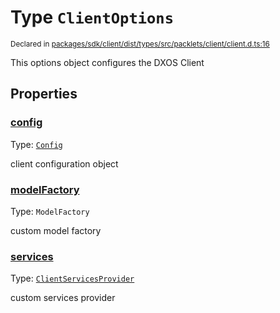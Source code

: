 # Type `ClientOptions`
<sub>Declared in [packages/sdk/client/dist/types/src/packlets/client/client.d.ts:16]()</sub>


This options object configures the DXOS Client


## Properties
### [config]()
Type: <code>[Config](/api/@dxos/react-client/classes/Config)</code>

client configuration object


### [modelFactory]()
Type: <code>ModelFactory</code>

custom model factory


### [services]()
Type: <code>[ClientServicesProvider](/api/@dxos/react-client/interfaces/ClientServicesProvider)</code>

custom services provider
